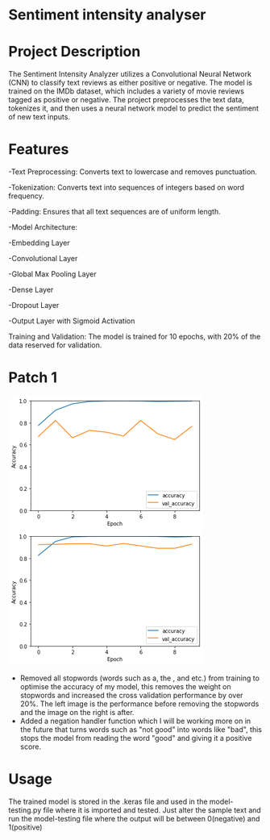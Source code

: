 # Sentiment intensity analyser

# Project Description
The Sentiment Intensity Analyzer utilizes a Convolutional Neural Network (CNN) to classify text reviews as either positive or negative. The model is trained on the IMDb dataset, which includes a variety of movie reviews tagged  as positive or negative. The project preprocesses the text data, tokenizes it, and then uses a neural network model to predict the sentiment of new text inputs.

# Features
 -Text Preprocessing: Converts text to lowercase and removes punctuation.
 
 -Tokenization: Converts text into sequences of integers based on word frequency.
 
 -Padding: Ensures that all text sequences are of uniform length.
 
 -Model Architecture:
 
 -Embedding Layer
 
 -Convolutional Layer
 
 -Global Max Pooling Layer
 
 -Dense Layer
 
 -Dropout Layer
 
 -Output Layer with Sigmoid Activation
 
 Training and Validation: The model is trained for 10 epochs, with 20% of the data reserved for validation.

# Patch 1
![Before removal of stopwords](Before(stopwords).png)
![After removal of stopwords](After(stopwords).png)
- Removed all stopwords (words such as a, the , and etc.) from training to optimise the accuracy of my model, this removes the weight on stopwords and increased the cross validation performance by over 20%. The left image is the performance before removing the stopwords and the image on the right is after.
- Added a negation handler function which I will be working more on in the future that turns words such as "not good" into words like "bad", this stops the model from reading the word "good" and giving it a positive score.
# Usage
 The trained model is stored in the .keras file and used in the model-testing.py file where it is imported and tested. Just alter the sample text and run the model-testing file where the output will be between 0(negative) and 1(positive)

